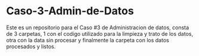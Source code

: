 # Caso-3-Admin-de-Datos
Este es un repositorio para el Caso #3 de Administracion de datos, consta de 3 carpetas, 1 con el codigo utilizado para la limpieza y trato de los datos, otra con la data sin procesar y finalmente la carpeta con los datos procesados y listos.
